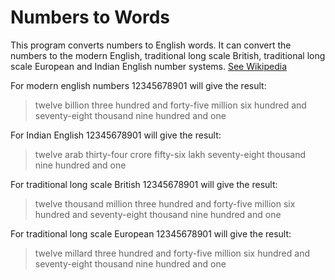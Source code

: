
# Numbers to Words
This program converts numbers to English words. It can convert the numbers to the modern English, traditional long scale British, traditional long scale European and Indian English number systems. [See Wikipedia](https://en.wikipedia.org/wiki/Names_of_large_numbers#Extensions_of_the_standard_dictionary_numbers)

For modern english numbers 12345678901 will give the result:

> twelve billion three hundred and forty-five million six hundred and seventy-eight thousand nine hundred and one

For Indian English 12345678901 will give the result:

> twelve arab thirty-four crore fifty-six lakh seventy-eight thousand nine hundred and one

For traditional long scale British 12345678901 will give the result:

> twelve thousand million three hundred and forty-five million six hundred and seventy-eight thousand nine hundred and one

For traditional long scale European 12345678901 will give the result:

> twelve millard three hundred and forty-five million six hundred and seventy-eight thousand nine hundred and one
